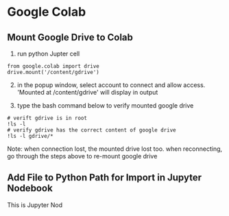 # Google Colab

## Mount Google Drive to Colab

1. run python Jupter cell
```
from google.colab import drive
drive.mount('/content/gdrive')
```
2. in the popup window, select account to connect and allow access. 'Mounted at /content/gdrive' will display in output

3. type the bash command below to verify mounted google drive
```
# verift gdrive is in root
!ls -l
# verify gdrive has the correct content of google drive
!ls -l gdrive/*
``` 
Note: when connection lost, the mounted drive lost too. when reconnecting, go through the steps above to re-mount google drive

## Add File to Python Path for Import in Jupyter Nodebook
This is Jupyter Nod